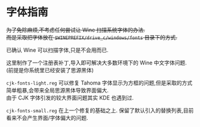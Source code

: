 # 字体指南

~~为了免除麻烦,不考虑任何尝试让 Wine 扫描系统字体的办法.~~  
~~而是采取把字体放在 `$WINEPREFIX/drive_c/windows/fonts` 目录下的方式.~~

已确认 Wine 可以扫描字体,只是不会用而已.

这里制作了一个注册表补丁,导入即可解决大多数环境下的 Wine 中文字体问题. (前提是你系统里已经安装了思源黑体)

`cjk-fonts-light.reg` 可以修复 Tahoma 字体显示为方框的问题,但是采取的方式简单粗暴,会带来全局思源黑体导致界面偏大.  
由于 CJK 字体引发的较大界面问题其实 KDE 也遇到过.

`cjk-fonts-small.reg` 在上一个修复的基础之上. 保留了默认引入的替换列表,目前看来不会产生界面/字体偏大的问题.
